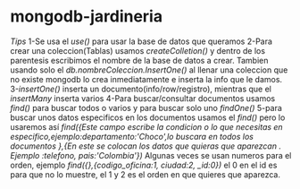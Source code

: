 # mongodb-jardineria
 _Tips_
 1-Se usa el *use()* para usar la base de datos que queramos
 2-Para crear una coleccion(Tablas) usamos *createColletion()* y dentro de los parentesis escribimos el nombre de la base de datos a crear. Tambien usando solo el *db.nombreColeccion.InsertOne()* al llenar una coleccion que no existe mongodb lo crea inmediatamente e inserta la info que le damos.
 3-*insertOne()* inserta un documento(info/row/registro), mientras que el 
 *insertMany* inserta varios
 4-Para buscar/consultar documentos usamos *find()* para buscar todos o varios y para buscar solo uno *findOne()*
 5-para buscar unos datos especificos en los documentos usamos el *find()* pero lo usaremos así *find({Este campo escribe la condicion o lo que necesitas en especifico,ejemplo:departamento:'Choco',lo buscara en todos los documentos },{En este se colocan los datos que quieras que aparezcan . Ejemplo :telefono, pais:'Colombia'})*
 Algunas veces se usan numeros para el orden, ejemplo *find({},{codigo_oficina:1, ciudad:2, _id:0})* el 0 en el id es para que no lo muestre, el 1 y 2 es el orden en que quieres que aparezca.

